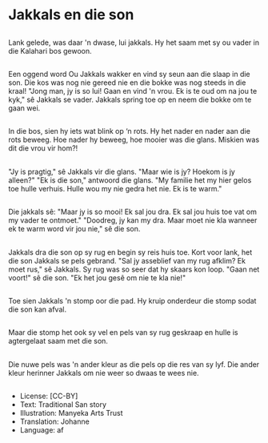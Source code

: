 # Jakkals en die son

##
Lank gelede, was daar 'n dwase, lui jakkals. Hy het saam met sy ou vader in die Kalahari bos gewoon.

##
Een oggend word Ou Jakkals wakker en vind sy seun aan die slaap in die son. Die kos was nog nie gereed nie en die bokke was nog steeds in die kraal! "Jong man, jy is so lui! Gaan en vind 'n vrou. Ek is te oud om na jou te kyk," sê Jakkals se vader. Jakkals spring toe op en neem die bokke om te gaan wei.

##
In die bos, sien hy iets wat blink op ‘n rots. Hy het nader en nader aan die rots beweeg. Hoe nader hy beweeg, hoe mooier was die glans. Miskien was dit die vrou vir hom?!

##
"Jy is pragtig," sê Jakkals vir die glans. "Maar wie is jy? Hoekom is jy alleen?" "Ek is die son," antwoord die glans. "My familie het my hier gelos toe hulle verhuis. Hulle wou my nie gedra het nie. Ek is te warm."

##
Die jakkals sê: "Maar jy is so mooi! Ek sal jou dra. Ek sal jou huis toe vat om my vader te ontmoet." "Doodreg, jy kan my dra. Maar moet nie kla wanneer ek te warm word vir jou nie," sê die son.

##
Jakkals dra die son op sy rug en begin sy reis huis toe. Kort voor lank, het die son Jakkals se pels gebrand. "Sal jy asseblief van my rug afklim? Ek moet rus," sê Jakkals. Sy rug was so seer dat hy skaars kon loop. "Gaan net voort!" sê die son. "Ek het jou gesê om nie te kla nie!"

##
Toe sien Jakkals 'n stomp oor die pad. Hy kruip onderdeur die stomp sodat die son kan afval.

##
Maar die stomp het ook sy vel en pels van sy rug geskraap en hulle is agtergelaat saam met die son.

##
Die nuwe pels was 'n ander kleur as die pels op die res van sy lyf. Die ander kleur herinner Jakkals om nie weer so dwaas te wees nie.

##
* License: [CC-BY]
* Text: Traditional San story
* Illustration: Manyeka Arts Trust
* Translation: Johanne
* Language: af

